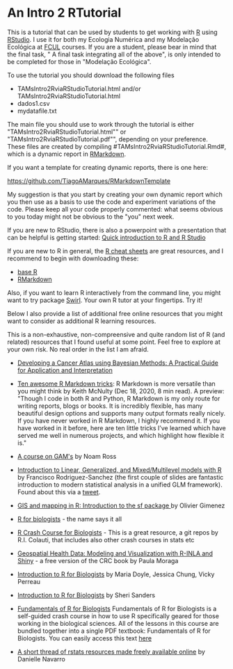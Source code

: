 # An Intro 2 RTutorial

This is a tutorial that can be used by students to get working with [R](https://www.r-project.org/) using [RStudio](https://www.rstudio.com/). I use it for both my Ecologia Numérica and my Modelação Ecológica at [FCUL](https://ciencias.ulisboa.pt/en) courses. If you are a student, please bear in mind that the final task, " A final task integrating all of the above", is only intended to be completed for those in "Modelação Ecológica".

To use the tutorial you should download the following files

- TAMsIntro2RviaRStudioTutorial.html and/or TAMsIntro2RviaRStudioTutorial.html
- dados1.csv
- mydatafile.txt

The main file you should use to work through the tutorial is either "TAMsIntro2RviaRStudioTutorial.html"" or "TAMsIntro2RviaRStudioTutorial.pdf"", depending on your preference. These files are created by compiling #TAMsIntro2RviaRStudioTutorial.Rmd#, which is a dynamic report in [RMarkdown](https://rmarkdown.rstudio.com/).

If you want a template for creating dynamic reports, there is one here:

https://github.com/TiagoAMarques/RMarkdownTemplate

My suggestion is that you start by creating your own dynamic report which you then use as a basis to use the code and experiment variations of the code. Please keep all your code properly commented: what seems obvious to you today might not be obvious to the "you" next week.

If you are new to RStudio, there is also a powerpoint with a presentation  that can be helpful is getting started: [Quick introduction to R and R Studio](https://github.com/TiagoAMarques/AnIntro2RTutorial/blob/master/Quick%20introduction%20to%20R%20and%20R%20Studio.pptx)

If you are new to R in general, the [R cheat sheets](https://www.rstudio.com/resources/cheatsheets/) are great resources, and I recommend to begin with downloading these:

- [base R](https://github.com/rstudio/cheatsheets/blob/main/base-r.pdf)
- [RMarkdown](https://www.rstudio.com/wp-content/uploads/2015/02/rmarkdown-cheatsheet.pdf)

Also, if you want to learn R interactively from the command line, you might want to try package [Swirl](https://swirlstats.com/). Your own R tutor at your fingertips. Try it!

Below I also provide a list of additional free online resources that you might want to consider as additional R learning resources. 

This is a non-exhaustive, non-compreensive and quite random list of R (and related) resources that I found useful at some point. Feel free to explore at your own risk. No real order in the list I am afraid.

- [Developing a Cancer Atlas using Bayesian Methods: A Practical Guide for Application and Interpretation](https://atlas.cancer.org.au/developing-a-cancer-atlas/index.html)

- [Ten awesome R Markdown tricks](https://towardsdatascience.com/ten-awesome-r-markdown-tricks-56ef6d41098): R Markdown is more versatile than you might think by Keith McNulty (Dec 18, 2020, 8 min read). A preview: "Though I code in both R and Python, R Markdown is my only route for writing reports, blogs or books. It is incredibly flexible, has many beautiful design options and supports many output formats really nicely. If you have never worked in R Markdown, I highly recommend it. If you have worked in it before, here are ten little tricks I’ve learned which have served me well in numerous projects, and which highlight how flexible it is."

- [A course on GAM's](https://noamross.github.io/gams-in-r-course/) by Noam Ross

- [Introduction to Linear, Generalized, and Mixed/Multilevel models with R](https://github.com/Pakillo/LM-GLM-GLMM-intro/blob/trees/README.md) by Francisco Rodriguez-Sanchez (the first couple of slides are fantastic introduction to modern statistical analysis in a unified GLM framework). Found about this via a [tweet](https://twitter.com/frod_san/status/1349321844483043335). 

- [GIS and mapping in R: Introduction to the sf package
](https://oliviergimenez.github.io/intro_spatialR/) by Olivier Gimenez

- [R for biologists](https://www.rforbiologists.org/) - the name says it all

- [R Crash Course for Biologists](https://github.com/ColauttiLab) - This is a great resource, a git repos by R.I. Colauti, that includes also other crash courses in stats etc

- [Geospatial Health Data: Modeling and Visualization with R-INLA and Shiny](https://paula-moraga.github.io/book-geospatial/) - a free version of the CRC book by Paula Moraga

- [Introduction to R for Biologists](https://melbournebioinformatics.github.io/r-intro-biologists/intro_r_biologists.html) by Maria Doyle, Jessica Chung, Vicky Perreau

- [Introduction to R for Biologists](https://ncgas.org/training/r_textbook_full.pdf) by Sheri Sanders

- [Fundamentals of R for Biologists](https://learnadventurously.com/courses/fundamentals-of-r-for-biologists/) Fundamentals of R for Biologists is a self-guided crash course in how to use R specifically geared for those working in the biological sciences. All of the lessons in this course are bundled together into a single PDF textbook: Fundamentals of R for Biologists. You can easily access this text [here]( https://learnadventurously.com/library/fundamentals-of-r-for-biologists-textbook/)

- [A short thread of rstats resources made freely available online](https://twitter.com/djnavarro/status/1278470778879569920?s=09) by Danielle Navarro